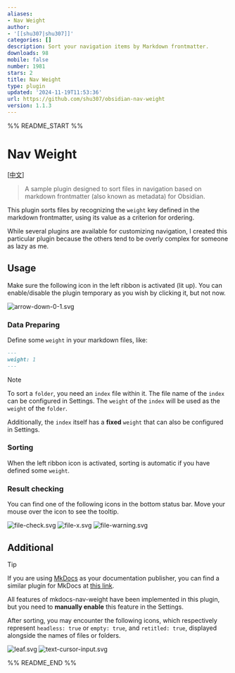 ```yaml
---
aliases:
- Nav Weight
author:
- '[[shu307|shu307]]'
categories: []
description: Sort your navigation items by Markdown frontmatter.
downloads: 98
mobile: false
number: 1981
stars: 2
title: Nav Weight
type: plugin
updated: '2024-11-19T11:53:36'
url: https://github.com/shu307/obsidian-nav-weight
version: 1.1.3
---
```


%% README_START %%

# Nav Weight

[[中文](./README_CN.md)]

> A sample plugin designed to sort files in navigation based on markdown frontmatter (also known as metadata) for Obsidian.

This plugin sorts files by recognizing the `weight` key defined in the markdown frontmatter, using its value as a criterion for ordering.

While several plugins are available for customizing navigation, I created this particular plugin because the others tend to be overly complex for someone as lazy as me.

## Usage

Make sure the following icon in the left ribbon is activated (lit up). You can enable/disable the plugin temporary as you wish by clicking it, but not now.

![arrow-down-0-1.svg](https://raw.githubusercontent.com/shu307/obsidian-nav-weight/HEAD/assets/arrow-down-0-1.svg)

### Data Preparing

Define some `weight` in your markdown files, like:

```markdown
---
weight: 1
---
```

> [!NOTE]
> To sort a `folder`, you need an `index` file within it. The file name of the `index` can be configured in Settings. The `weight` of the `index` will be used as the `weight` of the `folder`.
>
> Additionally, the `index` itself has a **fixed** `weight` that can also be configured in Settings.

### Sorting

When the left ribbon icon is activated, sorting is automatic if you have defined some `weight`.

### Result checking

You can find one of the following icons in the bottom status bar. Move your mouse over the icon to see the tooltip.

![file-check.svg](https://raw.githubusercontent.com/shu307/obsidian-nav-weight/HEAD/assets/file-check.svg)
![file-x.svg](https://raw.githubusercontent.com/shu307/obsidian-nav-weight/HEAD/assets/file-x.svg)
![file-warning.svg](https://raw.githubusercontent.com/shu307/obsidian-nav-weight/HEAD/assets/file-warning.svg)

## Additional

> [!TIP]
> If you are using [MkDocs](https://www.mkdocs.org/) as your documentation publisher, you can find a similar plugin for MkDocs at [this link](https://github.com/shu307/mkdocs-nav-weight).

All features of mkdocs-nav-weight have been implemented in this plugin, but you need to **manually enable** this feature in the Settings.

After sorting, you may encounter the following icons, which respectively represent `headless: true` or `empty: true`, and `retitled: true`, displayed alongside the names of files or folders.

![leaf.svg](https://raw.githubusercontent.com/shu307/obsidian-nav-weight/HEAD/assets/leaf.svg) ![text-cursor-input.svg](https://raw.githubusercontent.com/shu307/obsidian-nav-weight/HEAD/assets/text-cursor-input.svg)


%% README_END %%
